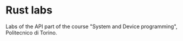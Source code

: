 # Rust labs
Labs of the API part of the course "System and Device programming", Politecnico di Torino.
